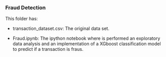 ### **Fraud Detection**  

This folder has:

*  transaction_dataset.csv: The original data set.  

*  Fraud.ipynb: The ipython notebook where is performed an exploratory data analysis and an implementation of a XGboost classification model to predict if a transaction is fraus.
